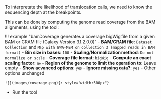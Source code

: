To interpretate the likelihood of translocation calls, we need to know the sequencing depth at the breakpoints.

This can be done by computing the genome read coverage from the BAM alignments, using the tool:

!!! example "bamCoverage generates a coverage bigWig file from a given BAM or CRAM file (Galaxy Version 3.1.2.0.0)"
    - **BAM/CRAM file**: `Dataset Collection` and `Map with BWA-MEM on collection 3 (mapped reads in BAM format)`
    - **Bin size in bases**: `100`
    - **Scaling/Normalization method**: `Do not normalize or scale`
    - **Coverage file format**: `bigWig`
    - **Compute an exact scaling factor**: `no`
    - **Region of the genome to limit the operation to**: Leave empty
    - **Show advanced options**: `yes`
    - **Ignore missing data?**: `yes`
    - Other options unchanged
    
    ![](images/coverage.png){: style="width:500px"}


- Run the tool
